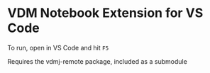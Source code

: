 # VDM Notebook Extension for VS Code

To run, open in VS Code and hit `F5`

Requires the vdmj-remote package, included as a submodule
